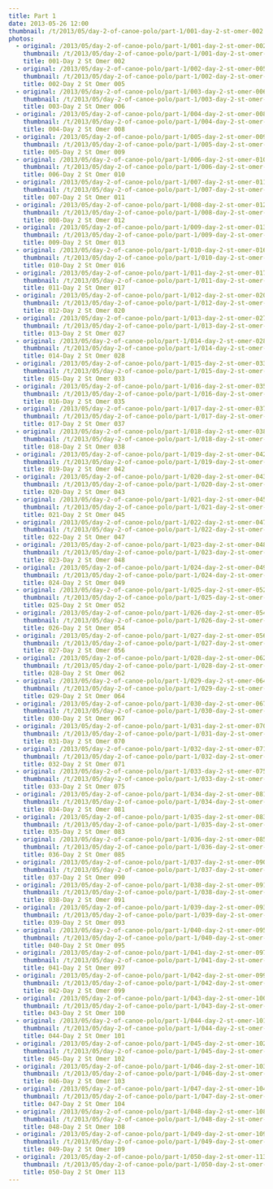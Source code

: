 ```yaml
---
title: Part 1
date: 2013-05-26 12:00
thumbnail: /t/2013/05/day-2-of-canoe-polo/part-1/001-day-2-st-omer-002.jpg
photos:
  - original: /2013/05/day-2-of-canoe-polo/part-1/001-day-2-st-omer-002.jpg
    thumbnail: /t/2013/05/day-2-of-canoe-polo/part-1/001-day-2-st-omer-002.jpg
    title: 001-Day 2 St Omer 002
  - original: /2013/05/day-2-of-canoe-polo/part-1/002-day-2-st-omer-005.jpg
    thumbnail: /t/2013/05/day-2-of-canoe-polo/part-1/002-day-2-st-omer-005.jpg
    title: 002-Day 2 St Omer 005
  - original: /2013/05/day-2-of-canoe-polo/part-1/003-day-2-st-omer-006.jpg
    thumbnail: /t/2013/05/day-2-of-canoe-polo/part-1/003-day-2-st-omer-006.jpg
    title: 003-Day 2 St Omer 006
  - original: /2013/05/day-2-of-canoe-polo/part-1/004-day-2-st-omer-008.jpg
    thumbnail: /t/2013/05/day-2-of-canoe-polo/part-1/004-day-2-st-omer-008.jpg
    title: 004-Day 2 St Omer 008
  - original: /2013/05/day-2-of-canoe-polo/part-1/005-day-2-st-omer-009.jpg
    thumbnail: /t/2013/05/day-2-of-canoe-polo/part-1/005-day-2-st-omer-009.jpg
    title: 005-Day 2 St Omer 009
  - original: /2013/05/day-2-of-canoe-polo/part-1/006-day-2-st-omer-010.jpg
    thumbnail: /t/2013/05/day-2-of-canoe-polo/part-1/006-day-2-st-omer-010.jpg
    title: 006-Day 2 St Omer 010
  - original: /2013/05/day-2-of-canoe-polo/part-1/007-day-2-st-omer-011.jpg
    thumbnail: /t/2013/05/day-2-of-canoe-polo/part-1/007-day-2-st-omer-011.jpg
    title: 007-Day 2 St Omer 011
  - original: /2013/05/day-2-of-canoe-polo/part-1/008-day-2-st-omer-012.jpg
    thumbnail: /t/2013/05/day-2-of-canoe-polo/part-1/008-day-2-st-omer-012.jpg
    title: 008-Day 2 St Omer 012
  - original: /2013/05/day-2-of-canoe-polo/part-1/009-day-2-st-omer-013.jpg
    thumbnail: /t/2013/05/day-2-of-canoe-polo/part-1/009-day-2-st-omer-013.jpg
    title: 009-Day 2 St Omer 013
  - original: /2013/05/day-2-of-canoe-polo/part-1/010-day-2-st-omer-016.jpg
    thumbnail: /t/2013/05/day-2-of-canoe-polo/part-1/010-day-2-st-omer-016.jpg
    title: 010-Day 2 St Omer 016
  - original: /2013/05/day-2-of-canoe-polo/part-1/011-day-2-st-omer-017.jpg
    thumbnail: /t/2013/05/day-2-of-canoe-polo/part-1/011-day-2-st-omer-017.jpg
    title: 011-Day 2 St Omer 017
  - original: /2013/05/day-2-of-canoe-polo/part-1/012-day-2-st-omer-020.jpg
    thumbnail: /t/2013/05/day-2-of-canoe-polo/part-1/012-day-2-st-omer-020.jpg
    title: 012-Day 2 St Omer 020
  - original: /2013/05/day-2-of-canoe-polo/part-1/013-day-2-st-omer-027.jpg
    thumbnail: /t/2013/05/day-2-of-canoe-polo/part-1/013-day-2-st-omer-027.jpg
    title: 013-Day 2 St Omer 027
  - original: /2013/05/day-2-of-canoe-polo/part-1/014-day-2-st-omer-028.jpg
    thumbnail: /t/2013/05/day-2-of-canoe-polo/part-1/014-day-2-st-omer-028.jpg
    title: 014-Day 2 St Omer 028
  - original: /2013/05/day-2-of-canoe-polo/part-1/015-day-2-st-omer-033.jpg
    thumbnail: /t/2013/05/day-2-of-canoe-polo/part-1/015-day-2-st-omer-033.jpg
    title: 015-Day 2 St Omer 033
  - original: /2013/05/day-2-of-canoe-polo/part-1/016-day-2-st-omer-035.jpg
    thumbnail: /t/2013/05/day-2-of-canoe-polo/part-1/016-day-2-st-omer-035.jpg
    title: 016-Day 2 St Omer 035
  - original: /2013/05/day-2-of-canoe-polo/part-1/017-day-2-st-omer-037.jpg
    thumbnail: /t/2013/05/day-2-of-canoe-polo/part-1/017-day-2-st-omer-037.jpg
    title: 017-Day 2 St Omer 037
  - original: /2013/05/day-2-of-canoe-polo/part-1/018-day-2-st-omer-038.jpg
    thumbnail: /t/2013/05/day-2-of-canoe-polo/part-1/018-day-2-st-omer-038.jpg
    title: 018-Day 2 St Omer 038
  - original: /2013/05/day-2-of-canoe-polo/part-1/019-day-2-st-omer-042.jpg
    thumbnail: /t/2013/05/day-2-of-canoe-polo/part-1/019-day-2-st-omer-042.jpg
    title: 019-Day 2 St Omer 042
  - original: /2013/05/day-2-of-canoe-polo/part-1/020-day-2-st-omer-043.jpg
    thumbnail: /t/2013/05/day-2-of-canoe-polo/part-1/020-day-2-st-omer-043.jpg
    title: 020-Day 2 St Omer 043
  - original: /2013/05/day-2-of-canoe-polo/part-1/021-day-2-st-omer-045.jpg
    thumbnail: /t/2013/05/day-2-of-canoe-polo/part-1/021-day-2-st-omer-045.jpg
    title: 021-Day 2 St Omer 045
  - original: /2013/05/day-2-of-canoe-polo/part-1/022-day-2-st-omer-047.jpg
    thumbnail: /t/2013/05/day-2-of-canoe-polo/part-1/022-day-2-st-omer-047.jpg
    title: 022-Day 2 St Omer 047
  - original: /2013/05/day-2-of-canoe-polo/part-1/023-day-2-st-omer-048.jpg
    thumbnail: /t/2013/05/day-2-of-canoe-polo/part-1/023-day-2-st-omer-048.jpg
    title: 023-Day 2 St Omer 048
  - original: /2013/05/day-2-of-canoe-polo/part-1/024-day-2-st-omer-049.jpg
    thumbnail: /t/2013/05/day-2-of-canoe-polo/part-1/024-day-2-st-omer-049.jpg
    title: 024-Day 2 St Omer 049
  - original: /2013/05/day-2-of-canoe-polo/part-1/025-day-2-st-omer-052.jpg
    thumbnail: /t/2013/05/day-2-of-canoe-polo/part-1/025-day-2-st-omer-052.jpg
    title: 025-Day 2 St Omer 052
  - original: /2013/05/day-2-of-canoe-polo/part-1/026-day-2-st-omer-054.jpg
    thumbnail: /t/2013/05/day-2-of-canoe-polo/part-1/026-day-2-st-omer-054.jpg
    title: 026-Day 2 St Omer 054
  - original: /2013/05/day-2-of-canoe-polo/part-1/027-day-2-st-omer-056.jpg
    thumbnail: /t/2013/05/day-2-of-canoe-polo/part-1/027-day-2-st-omer-056.jpg
    title: 027-Day 2 St Omer 056
  - original: /2013/05/day-2-of-canoe-polo/part-1/028-day-2-st-omer-062.jpg
    thumbnail: /t/2013/05/day-2-of-canoe-polo/part-1/028-day-2-st-omer-062.jpg
    title: 028-Day 2 St Omer 062
  - original: /2013/05/day-2-of-canoe-polo/part-1/029-day-2-st-omer-064.jpg
    thumbnail: /t/2013/05/day-2-of-canoe-polo/part-1/029-day-2-st-omer-064.jpg
    title: 029-Day 2 St Omer 064
  - original: /2013/05/day-2-of-canoe-polo/part-1/030-day-2-st-omer-067.jpg
    thumbnail: /t/2013/05/day-2-of-canoe-polo/part-1/030-day-2-st-omer-067.jpg
    title: 030-Day 2 St Omer 067
  - original: /2013/05/day-2-of-canoe-polo/part-1/031-day-2-st-omer-070.jpg
    thumbnail: /t/2013/05/day-2-of-canoe-polo/part-1/031-day-2-st-omer-070.jpg
    title: 031-Day 2 St Omer 070
  - original: /2013/05/day-2-of-canoe-polo/part-1/032-day-2-st-omer-071.jpg
    thumbnail: /t/2013/05/day-2-of-canoe-polo/part-1/032-day-2-st-omer-071.jpg
    title: 032-Day 2 St Omer 071
  - original: /2013/05/day-2-of-canoe-polo/part-1/033-day-2-st-omer-075.jpg
    thumbnail: /t/2013/05/day-2-of-canoe-polo/part-1/033-day-2-st-omer-075.jpg
    title: 033-Day 2 St Omer 075
  - original: /2013/05/day-2-of-canoe-polo/part-1/034-day-2-st-omer-081.jpg
    thumbnail: /t/2013/05/day-2-of-canoe-polo/part-1/034-day-2-st-omer-081.jpg
    title: 034-Day 2 St Omer 081
  - original: /2013/05/day-2-of-canoe-polo/part-1/035-day-2-st-omer-083.jpg
    thumbnail: /t/2013/05/day-2-of-canoe-polo/part-1/035-day-2-st-omer-083.jpg
    title: 035-Day 2 St Omer 083
  - original: /2013/05/day-2-of-canoe-polo/part-1/036-day-2-st-omer-085.jpg
    thumbnail: /t/2013/05/day-2-of-canoe-polo/part-1/036-day-2-st-omer-085.jpg
    title: 036-Day 2 St Omer 085
  - original: /2013/05/day-2-of-canoe-polo/part-1/037-day-2-st-omer-090.jpg
    thumbnail: /t/2013/05/day-2-of-canoe-polo/part-1/037-day-2-st-omer-090.jpg
    title: 037-Day 2 St Omer 090
  - original: /2013/05/day-2-of-canoe-polo/part-1/038-day-2-st-omer-091.jpg
    thumbnail: /t/2013/05/day-2-of-canoe-polo/part-1/038-day-2-st-omer-091.jpg
    title: 038-Day 2 St Omer 091
  - original: /2013/05/day-2-of-canoe-polo/part-1/039-day-2-st-omer-093.jpg
    thumbnail: /t/2013/05/day-2-of-canoe-polo/part-1/039-day-2-st-omer-093.jpg
    title: 039-Day 2 St Omer 093
  - original: /2013/05/day-2-of-canoe-polo/part-1/040-day-2-st-omer-095.jpg
    thumbnail: /t/2013/05/day-2-of-canoe-polo/part-1/040-day-2-st-omer-095.jpg
    title: 040-Day 2 St Omer 095
  - original: /2013/05/day-2-of-canoe-polo/part-1/041-day-2-st-omer-097.jpg
    thumbnail: /t/2013/05/day-2-of-canoe-polo/part-1/041-day-2-st-omer-097.jpg
    title: 041-Day 2 St Omer 097
  - original: /2013/05/day-2-of-canoe-polo/part-1/042-day-2-st-omer-099.jpg
    thumbnail: /t/2013/05/day-2-of-canoe-polo/part-1/042-day-2-st-omer-099.jpg
    title: 042-Day 2 St Omer 099
  - original: /2013/05/day-2-of-canoe-polo/part-1/043-day-2-st-omer-100.jpg
    thumbnail: /t/2013/05/day-2-of-canoe-polo/part-1/043-day-2-st-omer-100.jpg
    title: 043-Day 2 St Omer 100
  - original: /2013/05/day-2-of-canoe-polo/part-1/044-day-2-st-omer-101.jpg
    thumbnail: /t/2013/05/day-2-of-canoe-polo/part-1/044-day-2-st-omer-101.jpg
    title: 044-Day 2 St Omer 101
  - original: /2013/05/day-2-of-canoe-polo/part-1/045-day-2-st-omer-102.jpg
    thumbnail: /t/2013/05/day-2-of-canoe-polo/part-1/045-day-2-st-omer-102.jpg
    title: 045-Day 2 St Omer 102
  - original: /2013/05/day-2-of-canoe-polo/part-1/046-day-2-st-omer-103.jpg
    thumbnail: /t/2013/05/day-2-of-canoe-polo/part-1/046-day-2-st-omer-103.jpg
    title: 046-Day 2 St Omer 103
  - original: /2013/05/day-2-of-canoe-polo/part-1/047-day-2-st-omer-104.jpg
    thumbnail: /t/2013/05/day-2-of-canoe-polo/part-1/047-day-2-st-omer-104.jpg
    title: 047-Day 2 St Omer 104
  - original: /2013/05/day-2-of-canoe-polo/part-1/048-day-2-st-omer-108.jpg
    thumbnail: /t/2013/05/day-2-of-canoe-polo/part-1/048-day-2-st-omer-108.jpg
    title: 048-Day 2 St Omer 108
  - original: /2013/05/day-2-of-canoe-polo/part-1/049-day-2-st-omer-109.jpg
    thumbnail: /t/2013/05/day-2-of-canoe-polo/part-1/049-day-2-st-omer-109.jpg
    title: 049-Day 2 St Omer 109
  - original: /2013/05/day-2-of-canoe-polo/part-1/050-day-2-st-omer-113.jpg
    thumbnail: /t/2013/05/day-2-of-canoe-polo/part-1/050-day-2-st-omer-113.jpg
    title: 050-Day 2 St Omer 113
---
```

